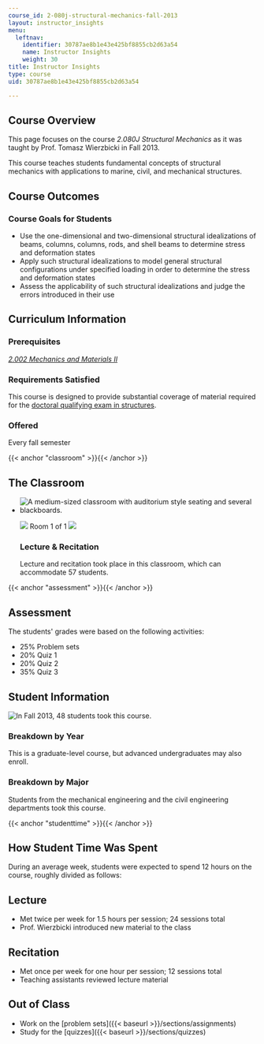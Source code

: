 ```yaml
---
course_id: 2-080j-structural-mechanics-fall-2013
layout: instructor_insights
menu:
  leftnav:
    identifier: 30787ae8b1e43e425bf8855cb2d63a54
    name: Instructor Insights
    weight: 30
title: Instructor Insights
type: course
uid: 30787ae8b1e43e425bf8855cb2d63a54

---
```


Course Overview
---------------

This page focuses on the course _2.080J Structural Mechanics_ as it was taught by Prof. Tomasz Wierzbicki in Fall 2013.

This course teaches students fundamental concepts of structural mechanics with applications to marine, civil, and mechanical structures.

Course Outcomes
---------------

### Course Goals for Students

*   Use the one-dimensional and two-dimensional structural idealizations of beams, columns, columns, rods, and shell beams to determine stress and deformation states
*   Apply such structural idealizations to model general structural configurations under specified loading in order to determine the stress and deformation states
*   Assess the applicability of such structural idealizations and judge the errors introduced in their use

Curriculum Information
----------------------

### Prerequisites

[_2.002 Mechanics and Materials II_](/courses/2-002-mechanics-and-materials-ii-spring-2004/)

### Requirements Satisfied

This course is designed to provide substantial coverage of material required for the [doctoral qualifying exam in structures](https://cee.mit.edu/graduate/mechanics).

### Offered

Every fall semester

{{< anchor "classroom" >}}{{< /anchor >}}

The Classroom
-------------

*   ![A medium-sized classroom with auditorium style seating and several blackboards.](/coursemedia/2-080j-structural-mechanics-fall-2013/81a836d4a7706f19ceddbdc346bdcc7e_2-080J_classroom-1.jpg)
    
    ![](/images/educator/classroom_prev_dim.png) Room 1 of 1 ![](/images/educator/classroom_next_dim.png)
    
    ### Lecture & Recitation
    
    Lecture and recitation took place in this classroom, which can accommodate 57 students.
    

{{< anchor "assessment" >}}{{< /anchor >}}

Assessment
----------

The students' grades were based on the following activities:

- 25% Problem sets
- 20% Quiz 1
- 20% Quiz 2
- 35% Quiz 3

Student Information
-------------------

![In Fall 2013, 48 students took this course.](/coursemedia/2-080j-structural-mechanics-fall-2013/e4ef5a99a54e33d2efe1103bf1bff647_2-080J_stat-students.png)

### Breakdown by Year

This is a graduate-level course, but advanced undergraduates may also enroll.

### Breakdown by Major

Students from the mechanical engineering and the civil engineering departments took this course.

{{< anchor "studenttime" >}}{{< /anchor >}}

How Student Time Was Spent
--------------------------

During an average week, students were expected to spend 12 hours on the course, roughly divided as follows:

Lecture
-------

*   Met twice per week for 1.5 hours per session; 24 sessions total
*   Prof. Wierzbicki introduced new material to the class

Recitation
----------

*   Met once per week for one hour per session; 12 sessions total
*   Teaching assistants reviewed lecture material

Out of Class
------------

*   Work on the [problem sets]({{< baseurl >}}/sections/assignments)
*   Study for the [quizzes]({{< baseurl >}}/sections/quizzes)